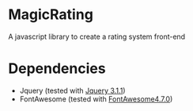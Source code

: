 # MagicRating
A javascript library to create a rating system front-end

# Dependencies
* Jquery (tested with [Jquery 3.1.1](https://code.jquery.com/jquery-3.1.1.min.js))
* FontAwesome (tested with  [FontAwesome4.7.0](https://maxcdn.bootstrapcdn.com/font-awesome/4.7.0/css/font-awesome.min.css))